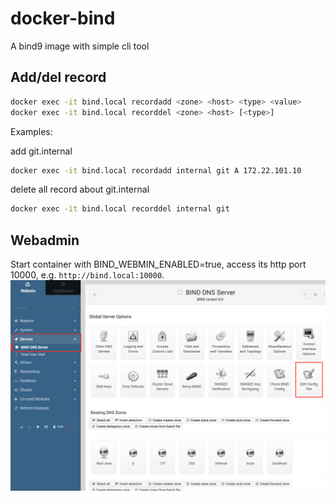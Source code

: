 # docker-bind
A bind9 image with simple cli tool

## Add/del record

```sh
docker exec -it bind.local recordadd <zone> <host> <type> <value>
docker exec -it bind.local recorddel <zone> <host> [<type>]
```

Examples:

add git.internal
```sh
docker exec -it bind.local recordadd internal git A 172.22.101.10
```

delete all record about git.internal
```sh
docker exec -it bind.local recorddel internal git
```

## Webadmin

Start container with BIND_WEBMIN_ENABLED=true, access its http port 10000, e.g. `http://bind.local:10000`.
![](src/site/markdown/images/webadmin.png)
